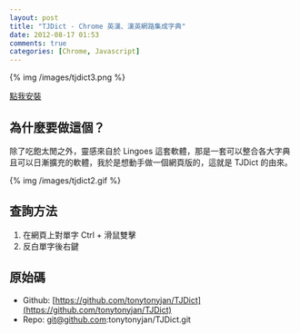 ```yaml
---
layout: post
title: "TJDict - Chrome 英漢、漢英網路集成字典"
date: 2012-08-17 01:53
comments: true
categories: [Chrome, Javascript]
---
```


{% img /images/tjdict3.png %}

[點我安裝](http://chrome.google.com/webstore/detail/caafmojgjlbflohillejdmnghkpcjjpp)

## 為什麼要做這個？

除了吃飽太閒之外，靈感來自於 Lingoes 這套軟體，那是一套可以整合各大字典且可以日漸擴充的軟體，我於是想動手做一個網頁版的，這就是 TJDict 的由來。

{% img /images/tjdict2.gif %}

## 查詢方法

1. 在網頁上對單字 Ctrl + 滑鼠雙擊
2. 反白單字後右鍵

## 原始碼

*   Github: [https://github.com/tonytonyjan/TJDict](https://github.com/tonytonyjan/TJDict)
*   Repo: git@github.com:tonytonyjan/TJDict.git